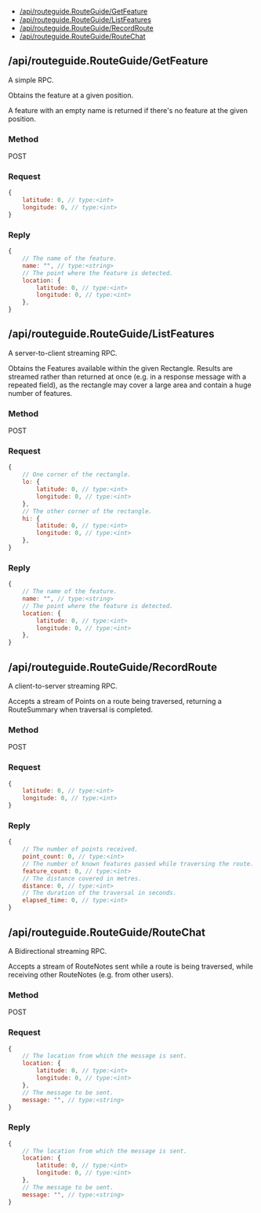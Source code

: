 - [/api/routeguide.RouteGuide/GetFeature](#apirouteguiderouteguidegetfeature)
- [/api/routeguide.RouteGuide/ListFeatures](#apirouteguiderouteguidelistfeatures)
- [/api/routeguide.RouteGuide/RecordRoute](#apirouteguiderouteguiderecordroute)
- [/api/routeguide.RouteGuide/RouteChat](#apirouteguiderouteguideroutechat)

## /api/routeguide.RouteGuide/GetFeature

A simple RPC.

Obtains the feature at a given position.

A feature with an empty name is returned if there's no feature at the given
position.

### Method

POST

### Request
```javascript
{
    latitude: 0, // type:<int>
    longitude: 0, // type:<int>
}
```

### Reply
```javascript
{
    // The name of the feature.
    name: "", // type:<string>
    // The point where the feature is detected.
    location: {
        latitude: 0, // type:<int>
        longitude: 0, // type:<int>
    },
}
```
## /api/routeguide.RouteGuide/ListFeatures

A server-to-client streaming RPC.

Obtains the Features available within the given Rectangle.  Results are
streamed rather than returned at once (e.g. in a response message with a
repeated field), as the rectangle may cover a large area and contain a
huge number of features.

### Method

POST

### Request
```javascript
{
    // One corner of the rectangle.
    lo: {
        latitude: 0, // type:<int>
        longitude: 0, // type:<int>
    },
    // The other corner of the rectangle.
    hi: {
        latitude: 0, // type:<int>
        longitude: 0, // type:<int>
    },
}
```

### Reply
```javascript
{
    // The name of the feature.
    name: "", // type:<string>
    // The point where the feature is detected.
    location: {
        latitude: 0, // type:<int>
        longitude: 0, // type:<int>
    },
}
```
## /api/routeguide.RouteGuide/RecordRoute

A client-to-server streaming RPC.

Accepts a stream of Points on a route being traversed, returning a
RouteSummary when traversal is completed.

### Method

POST

### Request
```javascript
{
    latitude: 0, // type:<int>
    longitude: 0, // type:<int>
}
```

### Reply
```javascript
{
    // The number of points received.
    point_count: 0, // type:<int>
    // The number of known features passed while traversing the route.
    feature_count: 0, // type:<int>
    // The distance covered in metres.
    distance: 0, // type:<int>
    // The duration of the traversal in seconds.
    elapsed_time: 0, // type:<int>
}
```
## /api/routeguide.RouteGuide/RouteChat

A Bidirectional streaming RPC.

Accepts a stream of RouteNotes sent while a route is being traversed,
while receiving other RouteNotes (e.g. from other users).

### Method

POST

### Request
```javascript
{
    // The location from which the message is sent.
    location: {
        latitude: 0, // type:<int>
        longitude: 0, // type:<int>
    },
    // The message to be sent.
    message: "", // type:<string>
}
```

### Reply
```javascript
{
    // The location from which the message is sent.
    location: {
        latitude: 0, // type:<int>
        longitude: 0, // type:<int>
    },
    // The message to be sent.
    message: "", // type:<string>
}
```
